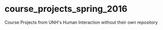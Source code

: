 # course_projects_spring_2016
Course Projects from UNH's Human Interaction without their own repository
